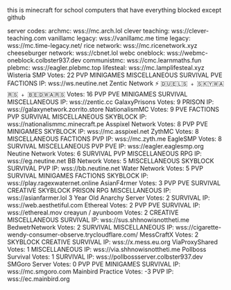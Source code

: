 this is minecraft for school computers that have everything blocked except github




server codes:
archmc: wss://mc.arch.lol
clever teaching: wss://clever-teaching.com
vanillamc legacy: wss://vanillamc.me
time legacy: wss://mc.time-legacy.net/
rice network: wss://mc.ricenetwork.xyz
cheeseburger network: wss://cbnet.lol
webc oneblock: wss://webmc-oneblock.colbster937.dev
communistmc: wss://cmc.learnmaths.fun
plebmc: wss://eagler.plebmc.top
lifesteal: wss://mc.lamplifesteal.xyz
Wisteria SMP
Votes: 22
PVP
MINIGAMES
MISCELLANEOUS
SURVIVAL
PVE
FACTIONS
IP: wss://ws.neutine.net
Zentic Network ⚡ ​​🇩​​🇺​​🇪​​🇱​​🇸​ ﹢ ​🇸​​🇰​​🇾​​🇼​​🇦​​🇷​​🇸​ ﹢ ​🇧​​🇪​​🇩​​🇼​​🇦​​🇷​​🇸​
Votes: 16
PVP
PVE
MINIGAMES
SURVIVAL
MISCELLANEOUS
IP: wss://zentic.cc
GalaxyPrisons
Votes: 9
PRISON
IP: wss://galaxynetwork.zorrito.store
NationalismMC
Votes: 9
PVE
FACTIONS
PVP
SURVIVAL
MISCELLANEOUS
SKYBLOCK
IP: wss://nationalismmc.minecraft.pe
Asspixel Network
Votes: 8
PVP
PVE
MINIGAMES
SKYBLOCK
IP: wss://mc.asspixel.net
ZythMC
Votes: 8
MISCELLANEOUS
FACTIONS
PVP
IP: wss://mc.zyth.me
EagleSMP
Votes: 8
SURVIVAL
MISCELLANEOUS
PVP
PVE
IP: wss://eagler.eaglesmp.org
Neutine Network
Votes: 6
SURVIVAL
PVP
MISCELLANEOUS
RPG
IP: wss://eg.neutine.net
BB Network
Votes: 5
MISCELLANEOUS
SKYBLOCK
SURVIVAL
PVP
IP: wss://bb.neutine.net
Water Network
Votes: 5
PVP
SURVIVAL
MINIGAMES
FACTIONS
SKYBLOCK
IP: wss://play.ragexwaternet.online
AsianF4rmer
Votes: 3
PVP
PVE
SURVIVAL
CREATIVE
SKYBLOCK
PRISON
RPG
MISCELLANEOUS
IP: wss://asianfarmer.lol
3 Year Old Anarchy Server
Votes: 2
SURVIVAL
IP: wss://web.aesthetiful.com
Ethereal
Votes: 2
PVP
PVE
SURVIVAL
IP: wss://ethereal.mov
creayun / ayunboom
Votes: 2
CREATIVE
MISCELLANEOUS
SURVIVAL
IP: wss://sus.shhnowisnottheti.me
BedwetrNetwork
Votes: 2
SURVIVAL
MISCELLANEOUS
IP: wss://cigarette-wendy-consumer-observe.trycloudflare.com/
MessCraftX
Votes: 2
SKYBLOCK
CREATIVE
SURVIVAL
IP: wss://x.mess.eu.org
ViaProxyShared
Votes: 1
MISCELLANEOUS
IP: wss://via.shhnowisnottheti.me
Pollboss Survival
Votes: 1
SURVIVAL
IP: wss://pollbossserver.colbster937.dev
SMGoro Server
Votes: 0
PVP
PVE
MINIGAMES
SURVIVAL
IP: wss://mc.smgoro.com
Mainbird Practice
Votes: -3
PVP
IP: wss://ec.mainbird.org

